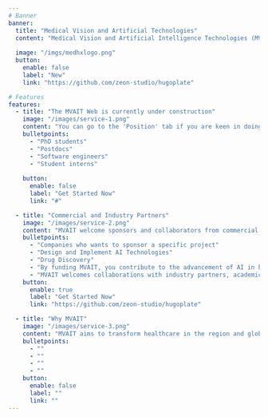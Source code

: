 ```yaml
---
# Banner
banner:
  title: "Medical Vision and Artificial Technologies"
  content: "Medical Vision and Artificial Intelligence Technologies (MVAIT) is a research group located at Nanyang Technological University (NTU) and Novena, Singapore, working on research projects in medical data interpretation, computer vision, health informatics and artificial intelligence in medicine.  MVAIT focuses on AI in healthcare and clinical translation. The objective is on advancing medical artificial intelligence with a specific focus on medical data interpretation. The mission of MVAIT is to develop AI models that can transform the healthcare industry and complement the expertise of medical doctors."
  
  image: "/imgs/medhxlogo.png"
  button:
    enable: false
    label: "New"
    link: "https://github.com/zeon-studio/hugoplate"

# Features
features:
  - title: "The MVAIT Web is currently under construction"
    image: "/images/service-1.png"
    content: "You can go to the 'Position' tab if you are keen in doing research at MVAIT. Some of the positions available at MVAIT are:"
    bulletpoints:
      - "PhD students"
      - "Postdocs"
      - "Software engineers"
      - "Student interns"
      
    button:
      enable: false
      label: "Get Started Now"
      link: "#"

  - title: "Commercial and Industry Partners"
    image: "/images/service-2.png"
    content: "MVAIT welcome sponsors and collaborators from commercial and industrial and public organizations."  
    bulletpoints:
      - "Companies who wants to sponsor a specific project"
      - "Design and Implement AI Technologies"
      - "Drug Discovery"
      - "By funding MVAIT, you contribute to the advancement of AI in healthcare and make an impact in the society. Do contact MVAIT to discuss potential collaborations or funding."
      - "MVAIT welcomes collaborations with industry partners, academic institutions, and hospitals who share the same vision with MVAIT for transforming the healthcare industry. Please contact MVAIT if you are interested in partnering with MVAIT to advance healthcare technologies for the society"
    button:
      enable: true
      label: "Get Started Now"
      link: "https://github.com/zeon-studio/hugoplate"

  - title: "Why MVAIT"
    image: "/images/service-3.png"
    content: "MVAIT aims to transform healthcare in the region and globally, introducing affordable and wholistic medical technologies to the society."
    bulletpoints:
      - ""
      - ""
      - ""
      - ""
    button:
      enable: false
      label: ""
      link: ""
---
```

